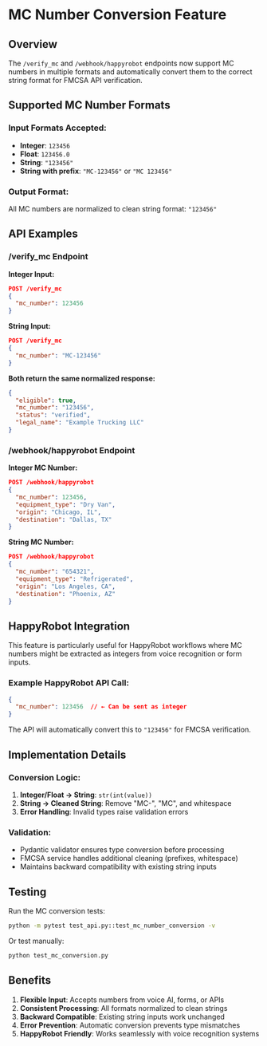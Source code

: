 # MC Number Conversion Feature

## Overview
The `/verify_mc` and `/webhook/happyrobot` endpoints now support MC numbers in multiple formats and automatically convert them to the correct string format for FMCSA API verification.

## Supported MC Number Formats

### Input Formats Accepted:
- **Integer**: `123456`
- **Float**: `123456.0` 
- **String**: `"123456"`
- **String with prefix**: `"MC-123456"` or `"MC 123456"`

### Output Format:
All MC numbers are normalized to clean string format: `"123456"`

## API Examples

### /verify_mc Endpoint

**Integer Input:**
```json
POST /verify_mc
{
  "mc_number": 123456
}
```

**String Input:**
```json  
POST /verify_mc
{
  "mc_number": "MC-123456"
}
```

**Both return the same normalized response:**
```json
{
  "eligible": true,
  "mc_number": "123456",
  "status": "verified",
  "legal_name": "Example Trucking LLC"
}
```

### /webhook/happyrobot Endpoint

**Integer MC Number:**
```json
POST /webhook/happyrobot
{
  "mc_number": 123456,
  "equipment_type": "Dry Van",
  "origin": "Chicago, IL",
  "destination": "Dallas, TX"
}
```

**String MC Number:**
```json
POST /webhook/happyrobot  
{
  "mc_number": "654321",
  "equipment_type": "Refrigerated", 
  "origin": "Los Angeles, CA",
  "destination": "Phoenix, AZ"
}
```

## HappyRobot Integration

This feature is particularly useful for HappyRobot workflows where MC numbers might be extracted as integers from voice recognition or form inputs.

### Example HappyRobot API Call:
```json
{
  "mc_number": 123456  // ← Can be sent as integer
}
```

The API will automatically convert this to `"123456"` for FMCSA verification.

## Implementation Details

### Conversion Logic:
1. **Integer/Float → String**: `str(int(value))`
2. **String → Cleaned String**: Remove "MC-", "MC", and whitespace
3. **Error Handling**: Invalid types raise validation errors

### Validation:
- Pydantic validator ensures type conversion before processing
- FMCSA service handles additional cleaning (prefixes, whitespace)
- Maintains backward compatibility with existing string inputs

## Testing

Run the MC conversion tests:
```bash
python -m pytest test_api.py::test_mc_number_conversion -v
```

Or test manually:
```bash
python test_mc_conversion.py
```

## Benefits

1. **Flexible Input**: Accepts numbers from voice AI, forms, or APIs
2. **Consistent Processing**: All formats normalized to clean strings
3. **Backward Compatible**: Existing string inputs work unchanged
4. **Error Prevention**: Automatic conversion prevents type mismatches
5. **HappyRobot Friendly**: Works seamlessly with voice recognition systems